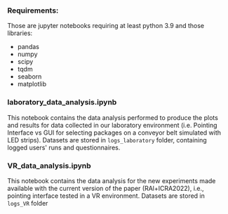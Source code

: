 ### Requirements:
Those are jupyter notebooks requiring at least python 3.9 and those libraries:
- pandas
- numpy
- scipy
- tqdm
- seaborn
- matplotlib

### laboratory_data_analysis.ipynb
This notebook contains the data analysis performed to produce the plots and results for data collected in our laboratory environment (i.e. Pointing Interface vs GUI for selecting packages on a conveyor belt simulated with LED strips). Datasets are stored in `logs_laboratory` folder, containing logged users' runs and questionnaires.

### VR_data_analysis.ipynb
This notebook contains the data analysis for the new experiments made available with the current version of the paper (RAl+ICRA2022), i.e., pointing interface tested in a VR environment. Datasets are stored in `logs_VR` folder
